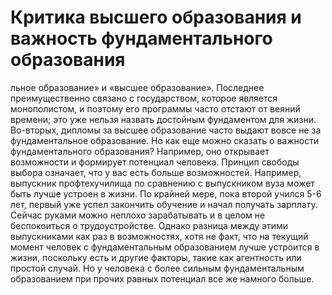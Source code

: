 # Критика высшего образования и важность фундаментального образования

льное образование» и «высшее образование». Последнее преимущественно связано с государством, которое является монополистом, и поэтому его программы часто отстают от веяний времени; это уже нельзя назвать достойным фундаментом для жизни. Во-вторых, дипломы за высшее образование часто выдают вовсе не за фундаментальное образование.
Но как еще можно сказать о важности фундаментального образования? Например, оно открывает возможности и формирует потенциал человека. Принцип свободы выбора означает, что у вас есть больше возможностей. Например, выпускник профтехучилища по сравнению с выпускником вуза может быть лучше устроен в жизни. По крайней мере, пока второй учился 5-6 лет, первый уже успел закончить обучение и начал получать зарплату. Сейчас руками можно неплохо зарабатывать и в целом не беспокоиться о трудоустройстве. Однако разница между этими выпускниками как раз в возможностях, хотя не факт, что на текущий момент человек с фундаментальным образованием лучше устроится в жизни, поскольку есть и другие факторы, такие как агентность или простой случай. Но у человека с более сильным фундаментальным образованием при прочих равных потенциал все же намного больше.
